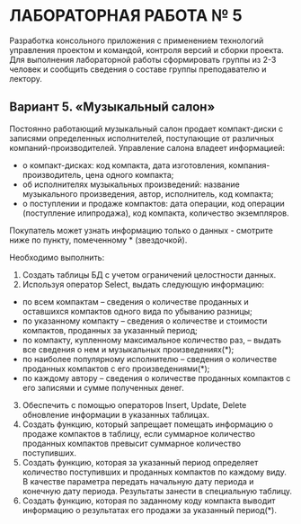 # ЛАБОРАТОРНАЯ РАБОТА № 5

Разработка консольного приложения с применением технологий управления
проектом и командой, контроля версий и сборки проекта. Для выполнения
лабораторной работы сформировать группы из 2-3 человек и сообщить сведения о
составе группы преподавателю и лектору.

## Вариант 5. «Музыкальный салон»

Постоянно работающий музыкальный салон продает компакт-диски с записями
определенных исполнителей, поступающие от различных компаний-производителей.
Управление салона владеет информацией:

* о компакт-дисках: код компакта, дата изготовления, компания-производитель, цена одного компакта;
* об исполнителях музыкальных произведений: название музыкального произведения, автор, исполнитель, код компакта;
* о поступлении и продаже компактов: дата операции, код операции (поступление илипродажа), код компакта, количество экземпляров.

Покупатель может узнать информацию только о данных - смотрите ниже по пункту, помеченному * (звездочкой).

Необходимо выполнить:

1. Создать таблицы БД с учетом ограничений целостности данных.
2. Используя оператор Select, выдать следующую информацию:
  * по всем компактам – сведения о количестве проданных и оставшихся компактов
  одного вида по убыванию разницы;
  * по указанному компакту – сведения о количестве и стоимости компактов, проданных
  за указанный период;
  * по компакту, купленному максимальное количество раз, – выдать все сведения о нем
  и музыкальных произведениях(*);
  * по наиболее популярному исполнителю – сведения о количестве проданных
  компактов с его произведениями(*);
  * по каждому автору – сведения о количестве проданных компактов с его записями и
  сумме полученных денег.
3. Обеспечить с помощью операторов Insert, Update, Delete обновление информации в
указанных таблицах.
4. Создать функцию, который запрещает помещать информацию о продаже компактов в
таблицу, если суммарное количество проданных компактов превысит суммарное количество
поступивших.
5. Создать функцию, которая за указанный период определяет количество поступивших
и проданных компактов по каждому виду. В качестве параметра передать начальную дату
периода и конечную дату периода. Результаты занести в специальную таблицу.
6. Создать функцию, которая по заданному коду компакта выводит информацию о
результатах его продажи за указанный период(*).
